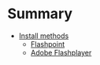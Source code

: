 # Summary

- [Install methods](./install/index.md)
  - [Flashpoint](install/flashpoint.md)
  - [Adobe Flashplayer](install/adobe.md)
